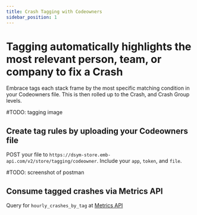 ```yaml
---
title: Crash Tagging with Codeowners
sidebar_position: 1
---
```


# Tagging automatically highlights the most relevant person, team, or company to fix a Crash

Embrace tags each stack frame by the most specific matching condition in your Codeowners file.  This is then rolled up to the Crash, and Crash Group levels.

#TODO: tagging image

## Create tag rules by uploading your Codeowners file

POST your file to `https://dsym-store.emb-api.com/v2/store/tagging/codeowner`.  Include your `app`, `token`, and `file`.

#TODO: screenshot of postman

## Consume tagged crashes via Metrics API

Query for `hourly_crashes_by_tag` at [Metrics API](/embrace-api/code-samples)
